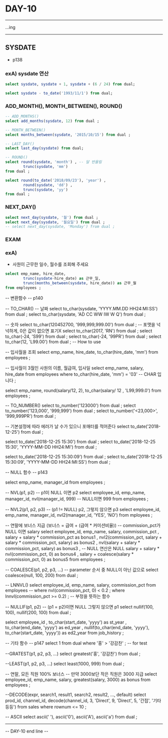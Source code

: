 DAY-10
======
- - -

...ing
- - -


## SYSDATE
* p138

### exA) sysdate 연산
```sql
select sysdate, sysdate + 1, sysdate + (6 / 24) from dual;

select sysdate - to_date('1993/11/1') from dual;
```

### ADD_MONTH(), MONTH_BETWEEN(), ROUND()

```sql
-- ADD_MONTHS()
select add_months(sysdate, 12) from dual ;

-- MONTH_BETWEEN()
select months_between(sysdate, '2015/10/15') from dual ;

-- LAST_DAY()
select last_day(sysdate) from dual;

-- ROUND()
select round(sysdate, 'month') , -- 달 반올림
		trunc(sysdate, 'mm')
from dual ;

select round(to_date('2018/09/23'), 'year') ,
        round(sysdate, 'dd') ,
		trunc(sysdate, 'yy')
from dual ;
```

### NEXT_DAY()
```sql
select next_day(sysdate, '월') from dual ;
select next_day(sysdate, '월요일') from dual ;
-- select next_day(sysdate, 'Monday') from dual ;
```


### EXAM
### exA)
* 사원이 근무한 일수, 월수를 조회해 주세요
```sql
select emp_name, hire_date,
		trunc(sysdate-hire_date) as 근무_일,
		trunc(months_between(sysdate, hire_date)) as 근무_월
from employees ;
```


-- 변환함수
-- p140

-- TO_CHAR()
-- 날짜
select to_char(sysdate, 'YYYY.MM.DD HH24:MI:SS') from dual ;
select to_char(sysdate, 'AD CC WW IW W Q') from dual ;

-- 숫자
select to_char(120452700, '999,999,999.00') from dual ; -- 포맷을 넉넉하게, 0은 값이 없으면 표기X
select to_char(2017, 'RN') from dual ;
select to_char(-24, 'S99') from dual ;
select to_char(-24, '99PR') from dual ;
select to_char(12, 'L99.00') from dual ; -- How to use


-- 입사월을 조회
select emp_name, hire_date, to_char(hire_date, 'mm')
from employees
;

-- 입사월이 3월인 사원의 이름, 월급여, 입사일
select emp_name, salary, hire_date
from employees
where to_char(hire_date, 'mm') = '03' -- CHAR 입니다
;

select emp_name, round(salary/12, 2), to_char(salary/ 12 , 'L99,999.0')
from employees
;

-- TO_NUMBER()
select to_number('123000') from dual ;
select to_number('123,000', '999,999') from dual ;
select to_number('<23,000>', '999,999PR') from dual ;


-- 기본설정에 따라 에러가 날 수가 있으니 포매터를 적어준다
select to_date('2018-12-25') from dual ;

select to_date('2018-12-25 15:30') from dual ;
select to_date('2018-12-25 15:30', 'YYYY-MM-DD HH24:MI') from dual ;

select to_date('2018-12-25 15:30:09') from dual ;
select to_date('2018-12-25 15:30:09', 'YYYY-MM-DD HH24:MI:SS') from dual ;


-- NULL 함수
-- p143

select emp_name, manager_id
from employees ;

-- NVL(p1, p2)
-- p1이 NULL 이면 p2
select employee_id, emp_name, manager_id, nvl(manager_id, 999) -- NULL이면 999
from employees ;

-- NVL2(p1, p2, p3)
-- (p1 != NULL) p2, 그렇지 않으면 p3
select employee_id, emp_name, manager_id, nvl2(manager_id, 'YES', 'NO')
from mployees ;


-- 연말에 보너스 지급 (보너스 = 급여 + (급여 * 커미션비율))
-- commission_pct가 NULL 이면 salary
select employee_id, emp_name, salary, commission_pct ,
	salary + salary * commission_pct as bonus1 ,
	nvl2(commission_pct, salary + salary * commission_pct, salary) as bonus2 ,
	nvl(salary + salary * commission_pct, salary) as bonus3 , -- NULL 연산은 NULL
	salary + salary * nvl(commission_pct, 0) as bonus4 ,
	salary + coalesce(salary * commission_pct, 0) as bonus5
from employees ;


-- COALESCE(p1, p2, p3, ...)
-- parameter 순서 중 NULL이 아닌 값으로
select coalesce(null, 100, 200) from dual ;

-- LNNVL()
select employee_id, emp_name, salary, commission_pct
from employees
-- where nvl(commission_pct, 0) < 0.2 ;
where lnnvl(commission_pct >= 0.2) ; -- 부정을 뜻하는 함수

-- NULLIF(p1, p2)
-- (p1 = p2)이면 NULL 그렇지 않으면 p1
select nullif(100, 100), nullif(200, 100) from dual ;


select employee_id ,
		to_char(start_date, 'yyyy') as st_year ,
		to_char(end_date, 'yyyy') as ed_year ,
		nullif(to_char(end_date, 'yyyy'), to_char(start_date, 'yyyy')) as ed2_year
from job_history ;


-- 기타 함수
-- p147
select 1 from dual where '홍' > '강감찬' ; -- for test

--GRATEST(p1, p2, p3, ...)
select greatest('홍', '강감찬') from dual ;

--LEAST(p1, p2, p3, ...)
select least(1000, 999) from dual ;

-- 연말, 모든 직원 100% 보너스
-- 만약 3000보단 작은 직원은 3000 지급
select employee_id, emp_name, salary,
	greatest(salary, 3000) as bonus
from employees ;


--DECODE(expr, search1, result1, search2, result2, ..., default)
select prod_id, channel_id,
	decode(channel_id, 3, 'Direct', 9, 'Direct', 5, '간접', '기타등등')
from sales
where rownum <= 10 ;

-- ASCII
select ascii(' '), ascii('0'), ascii('A'), ascii('a') from dual ;


- - -
-- DAY-10 end line --

